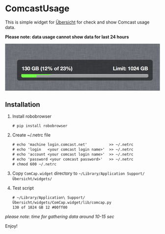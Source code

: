 # ComcastUsage

This is simple widget for [Übersicht](http://tracesof.net/uebersicht/) for check and show Comcast usage data.

**Please note: data usage cannot show data for last 24 hours**

![screenshot](ComCap.png "Screenshot")

## Installation

1. Install robobrowser
    ```
    # pip install robobrowser
    ```

2. Create ~/.netrc file

    ```
    # echo 'machine login.comcast.net'          >> ~/.netrc
    # echo 'login   <your comcast login name>'  >> ~/.netrc
    # echo 'account <your comcast login name>'  >> ~/.netrc
    # echo 'password <your comcast password>'   >> ~/.netrc
    # chmod 600 ~/.netrc
    ```

3. Copy `ComCap.widget` directory to `~/Library/Application Support/Übersicht/widgets/`

4. Test script

    ```
    # ~/Library/Application\ Support/Übersicht/widgets/ComCap.widget/lib/comcap.py
    130 of 1024 GB 12 #00ff00
    ```
_please note: time for gathering data around 10-15 sec_

Enjoy!